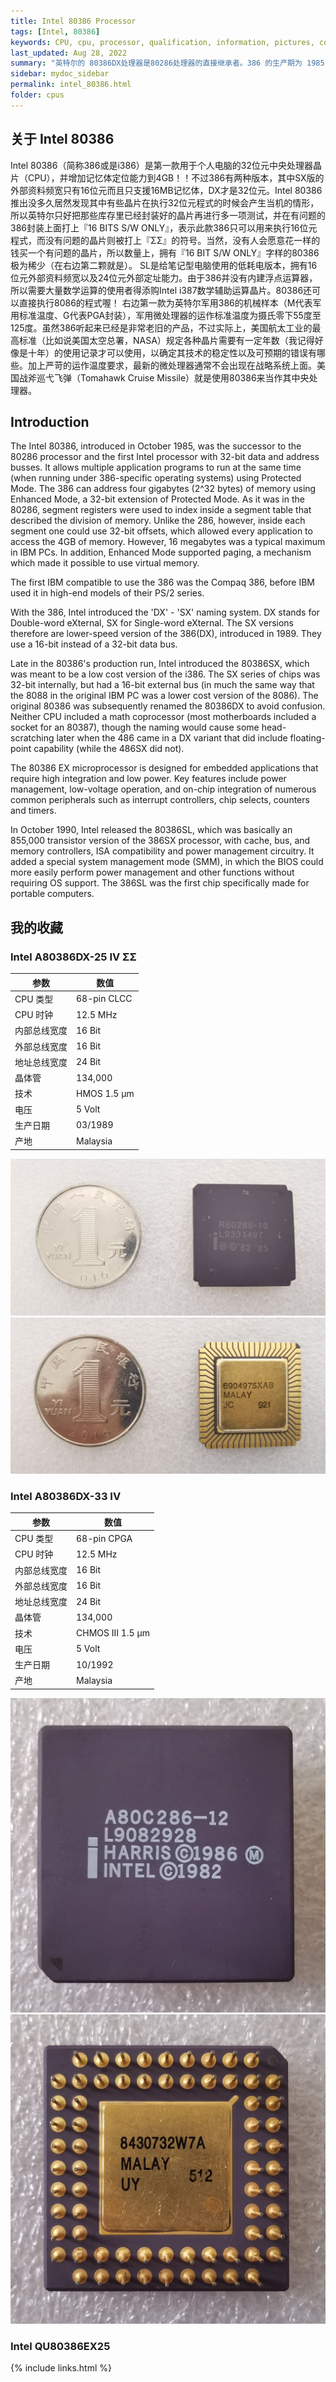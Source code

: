 ```yaml
---
title: Intel 80386 Processor
tags: [Intel, 80386]
keywords: CPU, cpu, processor, qualification, information, pictures, core, frequency, chip packaging, packaging, cpu info, x86, collection, amd, cyrix, harris, ibm, idt, iit, intel, motorola, nec, sgs, sgs-thomson, siemens, ST, signetics, mhs, ti, texas instruments, ulsi, umc, weitek, zilog, 808x, 8085, 8088, 8086, 80188, 80186, 80286, 286, 80386, 386, i386, Am386, 386sx, 386dx, 486, i486, 586, 486sx, 486dx, overdrive, 487, pentium, 586, 5x86, 386dlc, 386slc, 486dx2, mmx, ppro, pentium-pro, pro, athlon, duron, z80, dirk oppelt, dirk, oppelt, engineering, sample, samples
last_updated: Aug 28, 2022
summary: "英特尔的 80386DX处理器是80286处理器的直接继承者。386 的生产期为 1985 年 10 月至 2007 年 9 月。借助386，英特尔终于转向了 32 位微架构，今天仍然可以在最新的 64 位处理器中找到这种架构。DX 处理器上市3 年后，即 1988 年 6 月，i386SX 处理器开始销售。然而，具有 SX CPU 的计算机系统只有 16 位宽的外部数据总线和 24 位宽的地址总线，因此比具有相同时钟速度的 DX 系统要慢得多。另一方面，可以使用 SX 处理器构建用于办公区域的相对便宜的 PC。386处理器也由AMD、Chips & Technologies、Cyrix、IBM和德州仪器制造。"
sidebar: mydoc_sidebar
permalink: intel_80386.html
folder: cpus
---
```


## 关于 Intel 80386

Intel 80386（简称386或是i386）是第一款用于个人电脑的32位元中央处理器晶片（CPU），并增加记忆体定位能力到4GB！！不过386有两种版本，其中SX版的外部资料频宽只有16位元而且只支援16MB记忆体，DX才是32位元。Intel 80386推出没多久居然发现其中有些晶片在执行32位元程式的时候会产生当机的情形，所以英特尔只好把那些库存里已经封装好的晶片再进行多一项测试，并在有问题的386封装上面打上『16 BITS S/W ONLY』，表示此款386只可以用来执行16位元程式，而没有问题的晶片则被打上『ΣΣ』的符号。当然，没有人会愿意花一样的钱买一个有问题的晶片，所以数量上，拥有『16 BIT S/W ONLY』字样的80386极为稀少（在右边第二颗就是）。 SL是给笔记型电脑使用的低耗电版本，拥有16位元外部资料频宽以及24位元外部定址能力。由于386并没有内建浮点运算器，所以需要大量数学运算的使用者得添购Intel i387数学辅助运算晶片。80386还可以直接执行8086的程式喔！ 右边第一款为英特尔军用386的机械样本（M代表军用标准温度、G代表PGA封装），军用微处理器的运作标准温度为摄氏零下55度至125度。虽然386听起来已经是非常老旧的产品，不过实际上，美国航太工业的最高标准（比如说美国太空总署，NASA）规定各种晶片需要有一定年数（我记得好像是十年）的使用记录才可以使用，以确定其技术的稳定性以及可预期的错误有哪些。加上严苛的运作温度要求，最新的微处理器通常不会出现在战略系统上面。美国战斧巡弋飞弹（Tomahawk Cruise Missile）就是使用80386来当作其中央处理器。

## Introduction

The Intel 80386, introduced in October 1985, was the successor to the 80286 processor and the first Intel processor with 32-bit data and address busses. It allows multiple application programs to run at the same time (when running under 386-specific operating systems) using Protected Mode. The 386 can address four gigabytes (2^32 bytes) of memory using Enhanced Mode, a 32-bit extension of Protected Mode. As it was in the 80286, segment registers were used to index inside a segment table that described the division of memory. Unlike the 286, however, inside each segment one could use 32-bit offsets, which allowed every application to access the 4GB of memory. However, 16 megabytes was a typical maximum in IBM PCs.
In addition, Enhanced Mode supported paging, a mechanism which made it possible to use virtual memory.
 
The first IBM compatible to use the 386 was the Compaq 386, before IBM used it in high-end models of their PS/2 series.
 
With the 386, Intel introduced the 'DX' - 'SX' naming system. DX stands for Double-word eXternal, SX for Single-word eXternal. The SX versions therefore are lower-speed version of the 386(DX), introduced in 1989. They use a 16-bit instead of a 32-bit data bus.

Late in the 80386's production run, Intel introduced the 80386SX, which was meant to be a low cost version of the i386. The SX series of chips was 32-bit internally, but had a 16-bit external bus (in much the same way that the 8088 in the original IBM PC was a lower cost version of the 8086). The original 80386 was subsequently renamed the 80386DX to avoid confusion. Neither CPU included a math coprocessor (most motherboards included a socket for an 80387), though the naming would cause some head-scratching later when the 486 came in a DX variant that did include floating-point capability (while the 486SX did not).

The 80386 EX microprocessor is designed for embedded applications that require high integration and low power. Key features include power management, low-voltage operation, and on-chip integration of numerous common peripherals such as interrupt controllers, chip selects, counters and timers.

In October 1990, Intel released the 80386SL, which was basically an 855,000 transistor version of the 386SX processor, with cache, bus, and memory controllers, ISA compatibility and power management circuitry. It added a special system management mode (SMM), in which the BIOS could more easily perform power management and other functions without requiring OS support. The 386SL was the first chip specifically made for portable computers.

## 我的收藏

### Intel A80386DX-25 IV ΣΣ

| 参数 | 数值 |
| ------ | ------ |
| CPU 类型 | 68-pin CLCC |
| CPU 时钟 | 12.5 MHz |
| 内部总线宽度 | 16 Bit |
| 外部总线宽度 | 16 Bit |
| 地址总线宽度 | 24 Bit |
| 晶体管 | 134,000 |
| 技术 | HMOS 1.5 µm |
| 电压 | 5 Volt |
| 生产日期 | 03/1989 |
| 产地 | Malaysia |

![Intel R80286-10 正面](/images/cpus/Intel/Intel_R80286-10_1.jpg)
![Intel R80286-10 反面](/images/cpus/Intel/Intel_R80286-10_2.jpg)

### Intel A80386DX-33 IV

| 参数 | 数值 |
| ------ | ------ |
| CPU 类型 | 68-pin CPGA |
| CPU 时钟 | 12.5 MHz |
| 内部总线宽度 | 16 Bit |
| 外部总线宽度 | 16 Bit |
| 地址总线宽度 | 24 Bit |
| 晶体管 | 134,000 |
| 技术 | CHMOS III 1.5 µm |
| 电压 | 5 Volt |
| 生产日期 | 10/1992 |
| 产地 | Malaysia |

![Intel A80C286-12 正面](/images/cpus/Intel/Intel_A80C286-12_1.jpg)
![Intel A80C286-12 反面](/images/cpus/Intel/Intel_A80C286-12_2.jpg)

### Intel QU80386EX25

{% include links.html %}
